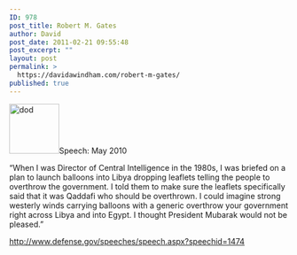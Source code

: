 ```yaml
---
ID: 978
post_title: Robert M. Gates
author: David
post_date: 2011-02-21 09:55:48
post_excerpt: ""
layout: post
permalink: >
  https://davidawindham.com/robert-m-gates/
published: true
---
```

<img src="https://davidawindham.com/wp-content/uploads/2011/02/dod.png" alt="dod" width="90" height="90" class="alignleft size-full wp-image-980" />Speech: May 2010

“When I was Director of Central Intelligence in the 1980s, I was briefed on a plan to launch balloons into Libya dropping leaflets telling the people to overthrow the government. I told them to make sure the leaflets specifically said that it was Qaddafi who should be overthrown. I could imagine strong westerly winds carrying balloons with a generic overthrow your government right across Libya and into Egypt. I thought President Mubarak would not be pleased.”

<a href="http://www.defense.gov/speeches/speech.aspx?speechid=1474" target="_blank">http://www.defense.gov/speeches/speech.aspx?speechid=1474</a>